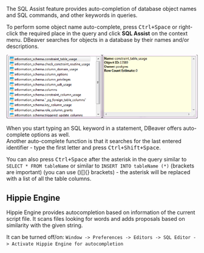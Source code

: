 The SQL Assist feature provides auto-completion of database object names and SQL commands, and other keywords in queries.
 
To perform some object name auto-complete, press <kbd>Ctrl+Space</kbd> or right-click the required place in the query and click **SQL Assist** on the context menu. DBeaver searches for objects in a database by their names and/or descriptions. 

![](images/ug/SQL-Assist.png)

When you start typing an SQL keyword in a statement, DBeaver offers auto-complete options as well.  
Another auto-complete function is that it searches for the last entered identifier - type the first letter and press <kbd>Ctrl+Shift+Space</kbd>.  


You can also press <kbd>Ctrl+Space</kbd> after the asterisk in the query similar to `SELECT * FROM tableName` or similar to `INSERT INTO tableName (*)` (brackets are important) (you can use ()[]{} brackets) - the asterisk will be replaced with a list of all the table columns.  
## Hippie Engine
Hippie Engine provides autocompletion based on information of the current script file. It scans files looking for words and adds proposals based on similarity with the given string.

It can be turned off/on:
`Window -> Preferences -> Editors -> SQL Editor -> Activate Hippie Engine for autocompletion`
